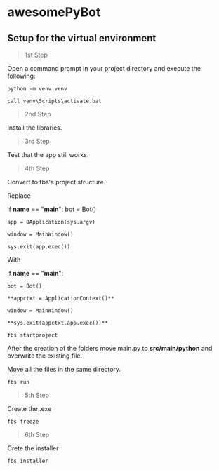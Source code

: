 # awesomePyBot

## Setup for the virtual environment

> 1st Step

Open a command prompt in your project directory and execute the following:

`python -m venv venv`

`call venv\Scripts\activate.bat`

> 2nd Step

Install the libraries.

> 3rd Step

Test that the app still works.

> 4th Step

Convert to fbs's project structure.

Replace

if __name__ == "__main__":
    bot = Bot()

    app = QApplication(sys.argv)

    window = MainWindow()

    sys.exit(app.exec())

With

if __name__ == "__main__":

    bot = Bot()

    **appctxt = ApplicationContext()**

    window = MainWindow()

    **sys.exit(appctxt.app.exec())**

`fbs startproject`

After the creation of the folders move main.py to **src/main/python** and overwrite the existing file.

Move all the files in the same directory.

`fbs run`

> 5th Step

Create the .exe

`fbs freeze`

> 6th Step

Crete the installer

`fbs installer`